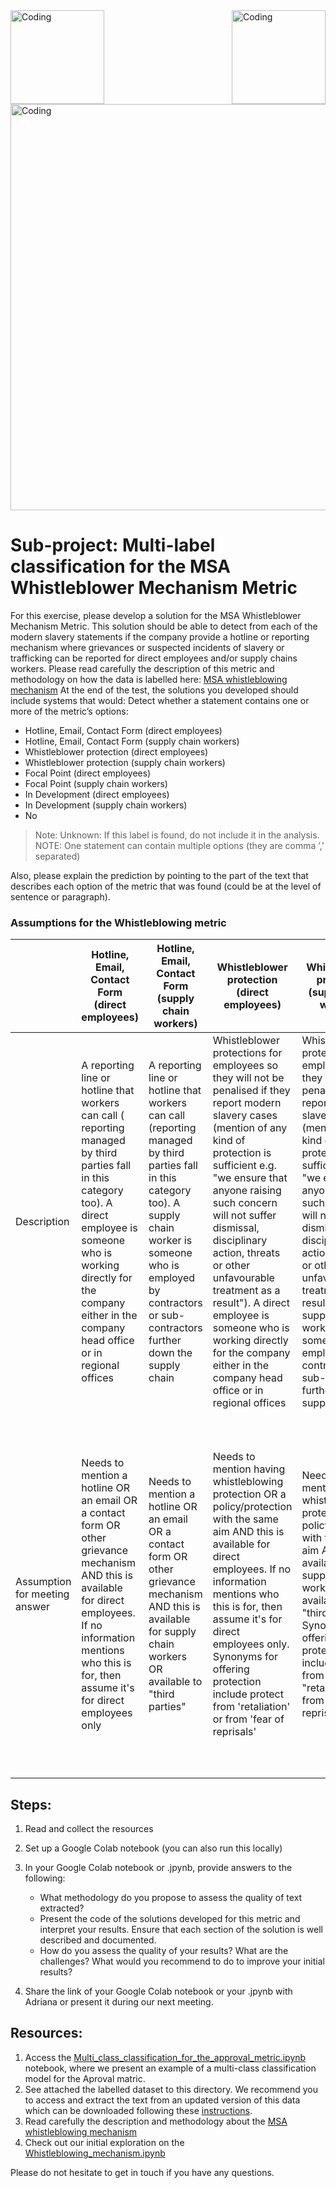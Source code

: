 <img align="left" alt="Coding" width="150" src="https://user-images.githubusercontent.com/64998301/143171138-777e6d3d-3442-4872-8ada-e1bd311a49f9.png">
 
<img align="right" alt="Coding" width="150" src="https://user-images.githubusercontent.com/64998301/146298024-e50a9c98-fa50-4189-9c95-73a218f8cc9a.png">
 
<img align="center" alt="Coding" width="650" src="https://cdn.dribbble.com/users/2046015/screenshots/4841937/media/3a17ba6103821f4374cb2c9791ddff38.png?compress=1&resize=800x600">



# Sub-project: Multi-label classification for the MSA Whistleblower Mechanism Metric


For this exercise, please develop a solution for the MSA Whistleblower Mechanism Metric. This solution should be able to detect from each of the modern slavery statements if the company provide a hotline or reporting mechanism where grievances or suspected incidents of slavery or trafficking can be reported for direct employees and/or supply chains workers. 
Please read carefully the description of this metric and methodology  on how the data is labelled here: [MSA whistleblowing mechanism](https://wikirate.org/Walk_Free_Foundation+MSA_whistleblowing_mechanism_revised)
At the end of the test, the solutions you developed should include systems that would: 
Detect whether a statement contains one or more of the metric’s options:  
- Hotline, Email, Contact Form (direct employees)
- Hotline, Email, Contact Form (supply chain workers)
- Whistleblower protection (direct employees)
- Whistleblower protection (supply chain workers)
- Focal Point (direct employees)
- Focal Point (supply chain workers)
- In Development (direct employees)
- In Development (supply chain workers)
- No
> Note: Unknown: If this label is found, do not include it in the analysis.  
> NOTE: One statement can contain multiple options (they are comma ‘,’ separated) 

Also, please explain the prediction by pointing to the part of the text that describes each option of the metric that was found (could be at the level of sentence or paragraph). 



### Assumptions for the Whistleblowing metric


| |Hotline, Email, Contact Form (direct employees)| Hotline, Email, Contact Form (supply chain workers)|Whistleblower protection (direct employees)| Whistleblower protection (supply chain workers)| Focal Point (direct employees)| Focal point (supply chain workers)| In Development (direct employees)| In Development (supply chain workers)|No|
|-|---------------------------|-----------------|-----------------------------|----------------------|--------------|------------------|------|-----|---|
|Description| A reporting line or hotline that workers can call ( reporting managed by third parties fall in this category too). A direct employee is someone who is working directly for the company either in the company head office or in regional offices| A reporting line or hotline that workers can call (reporting managed by third parties fall in this category too). A supply chain worker is someone who is employed by contractors or sub-contractors further down the supply chain| Whistleblower protections for employees so they will not be penalised if they report modern slavery cases (mention of any kind of protection is sufficient e.g. "we ensure that anyone raising such concern will not suffer dismissal, disciplinary action, threats or other unfavourable treatment as a result"). A direct employee is someone who is working directly for the company either in the company head office or in regional offices| Whistleblower protections for employees so they will not be penalised if they report modern slavery cases (mention of any kind of protection is sufficient e.g. "we ensure that anyone raising such concern will not suffer dismissal, disciplinary action, threats or other unfavourable treatment as a result"). A supply chain worker is someone who is employed by contractors or sub-contractors further down the supply chain| An employee or independent focal point to whom reports can be made. A direct employee is someone who is working directly for the company either in the company head office or in regional offices |An employee or independent focal point to whom reports can be made. A supply chain worker is someone who is employed by contractors or sub-contractors further down the supply chain| If the business indicates it is developing a whistleblowing or grievance mechanism or planning to implement one in the future, please indicate “In Development'' and again give details in the comments section.A direct employee is someone who is working directly for the company either in the company head office or in regional offices | If the business indicates it is developing a whistleblowing or grievance mechanism or planning to implement one in the future, please indicate “In Development'' and again give details in the comments section.A supply chain worker is someone who is employed by contractors or sub-contractors further down the supply chain | |
|Assumption for meeting answer| Needs to mention a hotline OR an email OR a contact form OR other grievance mechanism AND this is available for direct employees. If no information mentions who this is for, then assume it's for direct employees only | Needs to mention a hotline OR an email OR a contact form OR other grievance mechanism AND this is available for supply chain workers OR available to "third parties"| Needs to mention having whistleblowing protection OR a policy/protection with the same aim AND this is available for direct employees. If no information mentions who this is for, then assume it's for direct employees only. Synonyms for offering protection include protect from 'retaliation' or from 'fear of reprisals' | Needs to mention having whistleblowing protection OR a policy/protection with the same aim AND this is available for supply chain workers OR available to "third parties". Synonyms for offering protection include protect from "retaliation" or from "fear of reprisals"|  Needs to mention a focal point for reporting incidents/grievances such as a line manager, HR officer, or other AND this is available for direct employees. If no information mentions who this is for, then assume it's for direct employees only| Needs to mention a focal point for reporting incidents/grievances such as a line manager, HR officer, or other AND this is available for supply chain workers or available to "third parties" | A specific whistleblowing channel /mechanism is being planned or will be implemented in the future AND can be met simultaneously with other answers AND this is aimed at direct employees. If no information mentions who this is for, then assume it's for direct employees only | A specific whistleblowing channel /mechanism is being planned or will be implemented in the future AND can be met simultaneously with other answers AND this is aimed at supply chain workers or aimed at "third parties"| No information is found regarding the company’s whistleblowing mechanisms. The metric is also marked as "No" if the statement indicates they have whistleblowing mechanisms in place but they don't specifically mention them. For example, any mention that "We have a Whistleblowing policy' is not sufficient to meet this metric and would be coded as No|

 

## Steps:  

1. Read and collect the resources 
2. Set up a Google Colab notebook (you can also run this locally)
3. In your Google Colab notebook or .jpynb, provide answers to the following:  
   - What methodology do you propose to assess the quality of text extracted? 
   - Present the code of the solutions developed for this metric and interpret your results.  Ensure that each section of the solution is well described and documented.  
   - How do you assess the quality of your results? What are the challenges? What would  you recommend to do to improve your initial results? 

4. Share the link of your Google Colab notebook or your .jpynb with Adriana or present it during our next meeting. 

## Resources:  
1. Access the [Multi_class_classification_for_the_approval_metric.ipynb](https://github.com/the-future-society/Project-AIMS-AI-against-Modern-Slavery/blob/1fe5bbcf0eef6b0997eef6e14337d92096525175/%F0%9F%93%94%20Model%20for%20multi-class%20and%20multi-label%20classification%20for%20core%20metrics/Multi_class_classification_for_the_approval_metric.ipynb) notebook, where we present an example of a multi-class classification model for the Aproval matric. 
2. See attached the labelled dataset to this directory. We recommend you to access and extract the text from an updated version of this data which can be downloaded following these [instructions](https://github.com/the-future-society/Project-AIMS-AI-against-Modern-Slavery/tree/main/%F0%9F%97%84%EF%B8%8F%20Data%20and%20text%20extraction/WikiRate). 
3. Read carefully the description and methodology about the  [MSA whistleblowing mechanism](https://wikirate.org/Walk_Free_Foundation+MSA_whistleblowing_mechanism_revised)
4. Check out our initial exploration on the [Whistleblowing_mechanism.ipynb](https://github.com/the-future-society/Project-AIMS-AI-against-Modern-Slavery/blob/a5f8610f2bbbdc69552108d049cde083f0bf9b83/%F0%9F%93%94%20Initial%20Metrics%20Exploration/Whistleblowing_mechanism.ipynb)

Please do not hesitate to get in touch if you have any questions. 



